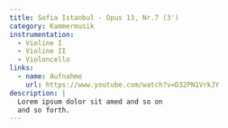 ```yaml
---
title: Sofia Istanbul - Opus 13, Nr.7 (3')
category: Kammermusik
instrumentation:
  - Violine I
  - Violine II
  - Violoncello
links:
  - name: Aufnahme
    url: https://www.youtube.com/watch?v=D32PN1VrkJY
description: |
  Lorem ipsum dolor sit amed and so on
  and so forth.
---
```


